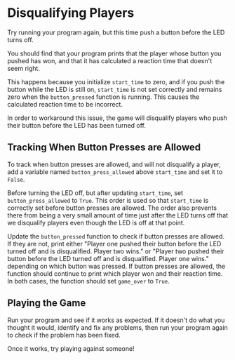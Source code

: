 # Disqualifying Players

Try running your program again, but this time push a button before the LED turns off.

You should find that your program prints that the player whose button you pushed has won, and that it has calculated a reaction time that doesn't seem right.

This happens because you initialize `start_time` to zero, and if you push the button while the LED is still on, `start_time` is not set correctly and remains zero when the `button_pressed` function is running. This causes the calculated reaction time to be incorrect.

In order to workaround this issue, the game will disqualify players who push their button before the LED has been turned off.

## Tracking When Button Presses are Allowed

To track when button presses are allowed, and will not disqualify a player, add a variable named `button_press_allowed` above `start_time` and set it to `False`.

Before turning the LED off, but after updating `start_time`, set `button_press_allowed` to `True`. This order is used so that `start_time` is correctly set before button presses are allowed. The order also prevents there from being a very small amount of time just after the LED turns off that we disqualify players even though the LED is off at that point.

Update the `button_pressed` function to check if button presses are allowed. If they are not, print either "Player one pushed their button before the LED turned off and is disqualified. Player two wins." or "Player two pushed their button before the LED turned off and is disqualified. Player one wins." depending on which button was pressed. If button presses are allowed, the function should continue to print which player won and their reaction time. In both cases, the function should set `game_over` to `True`.

## Playing the Game

Run your program and see if it works as expected. If it doesn't do what you thought it would, identify and fix any problems, then run your program again to check if the problem has been fixed.

Once it works, try playing against someone!